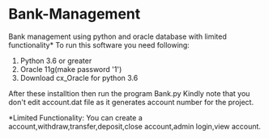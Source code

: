 # Bank-Management
Bank management using python and oracle database with limited functionality*
To run this software you need following:
1. Python 3.6 or greater
2. Oracle 11g(make password '1')
3. Download cx_Oracle for python 3.6

After these installtion then run the program Bank.py
Kindly note that you don't edit account.dat file as it generates account number for the project.

*Limited Functionality: You can create a account,withdraw,transfer,deposit,close account,admin login,view account.
